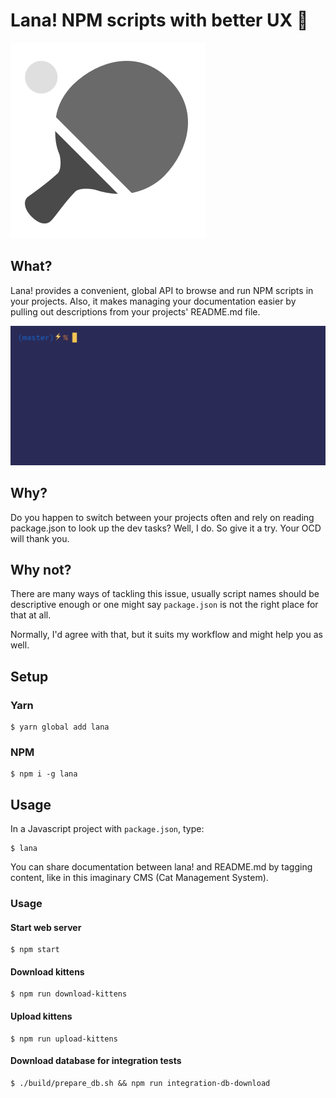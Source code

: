 # Lana! NPM scripts with better UX 🌈
![logo](site/logo.png)

## What?

Lana! provides a convenient, global API to browse and run NPM scripts in your projects.
Also, it makes managing your documentation easier by pulling out descriptions from your projects' README.md file.

![terminal](site/lana.gif)

## Why?

Do you happen to switch between your projects often and rely on reading package.json to look up the dev tasks? 
Well, I do. So give it a try. Your OCD will thank you.

## Why not?

There are many ways of tackling this issue, usually script names should be descriptive enough or one might say `package.json` is not the right place for that at all.

Normally, I'd agree with that, but it suits my workflow and might help you as well.

## Setup

### Yarn
    $ yarn global add lana

### NPM
    $ npm i -g lana

## Usage

In a Javascript project with `package.json`, type:

    $ lana

You can share documentation between lana! and README.md by tagging content, like in this imaginary CMS (Cat Management System).

### Usage

#### Start web server <!--lana: start-->
    $ npm start

#### Download kittens <!--lana: download kittens-->
    $ npm run download-kittens

#### Upload kittens <!--lana: upload-kittens-->
    $ npm run upload-kittens

#### Download database for integration tests <!--lana: integration-db-download-->
    $ ./build/prepare_db.sh && npm run integration-db-download


